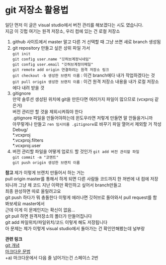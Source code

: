 # git 저장소 활용법

일단 먼저 이 글은 visual studio에서 버전 관리를 해보겠다는 시도 였습니다.  
지금 이 깃헙 여기는 원격 저장소, 우리 컴에 있는 건 로컬 저장소  

1. github 사이트에서 master 말고 다른 거 선택할 때 그냥 쓰면 새로 branch 생성됨
2. git repository 만들고 싶은 상위 파일 가서  
`git init`  
`git config user.name "깃허브계정닉네임"`  
`git config user.email "깃허브계정이메일"`  
`git remote add origin 연결하려는 원격 저장소 링크`  
`git checkout -b 생성한 브랜치 이름` : 이건 branch에다 내가 작업하겠다는 것  
`git pull origin 생성한 브랜치 이름` : 이건 원격 저장소 내용을 내가 로컬 저장소에다 내려 받을 것  
3. gitignore  
만약 솔루션 생성된 위치에 git을 만든다면 여러가지 파일이 많으므로 (vcxproj 같은거)  
버전 관리안 할 것을 제외시켜줘야 한다  
.gitignore 파일을 만들어야하는데 윈도우라면 저렇게 만들면 말 안들을거니까  
아무렇게나 만들고 `ren 임시이름 .gitignore`로 바꾸기
파일 열어서 제외할 거 작성  
Debug/  
*.vcxproj  
*.vcxproj.filters  
*.vcxproj.user  
4. 버전 관리할 파일을 어떻게 업로드 할 것인가
`git add 버전 관리할 파일`  
`git commit -m "코멘트" `  
`git push origin 생성한 브랜치 이름`  

**참고**
제가 이렇게 브랜치 만들어서 하는 거는  
pull origin master를 통해서 하게 되면 다른 사람들 코드까지 한 꺼번에 내 컴에 저장되니까
그냥 제 코드 지난 이력만 확인하고 싶어서 branch만들고  
최종 완성하면 따로 올릴려고요  
git push 하다가 뭐 충돌한다 이렇게 에러나면 깃허브로 돌아와서 pull request를 함 봐보세요 master에서  
근데 이게 이 문제인지는 확신이 없음...  
git pull 하면 원격저장소의 폴더가 만들어집니다  
git add 파일위치/파일위치/코드 이렇게 해도 저장됩니다  
아 문제는 제가 이렇게 visual studio에서 돌아가는 건 확인안해봤는데 널부랑

**관련 링크**  
[git 개념](https://backlog.com/git-tutorial/kr/intro/intro1_1.html)  
[마크다운 문법](https://simhyejin.github.io/2016/06/30/Markdown-syntax/)  
  +a) 마크다운에서 다음 줄 넘어가는건 스페이스 2번


